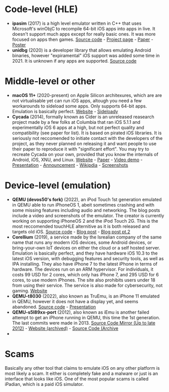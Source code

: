 # Code-level (HLE)
- **ipasim** (2017) is a high level emulator written in C++ that uses Microsoft's winObjC to recompile 64-bit iOS apps into apps in live. It doesn't support much apps except for really basic ones. It was more focused on apps then games. [Source code](https://github.com/ipasimulator/ipasim) - [Project page](https://janjones.me/projects/ipasim/) - [Paper](https://github.com/ipasimulator/ipasim/blob/master/docs/thesis/thesis.pdf) - [Poster](https://github.com/ipasimulator/ipasim/blob/master/docs/thesis/poster.pdf)
- **unidbg** (2020) is a developer library that allows emulating Android binaries, however "expiramental" iOS support was added some time in 2021. It is unknown if any apps are supported. [Source code](https://github.com/zhkl0228/unidbg)
# Middle-level or other
- **macOS 11+** (2020-present) on Apple Silicon architexures, which are are not virtualisable yet can run iOS apps, altough you need a few workarounds to sideload some apps. Only supports 64-bit apps. Emulation is basically perfect. [Website](http://apple.com/macos) - [Sideloady](https://sideloadly.io/)
- **Cycada** (2014), formally known as Cider is an unreleased reasearch project made by a few folks at Columbia that ran iOS 5.1.1 and experimentally iOS 6 apps at a high, but not perfect quality and compatibility (see paper for list). It is based on pirated iOS libraries. It is seriously not reccomended to initiate contact with the developers of the project, as they never planned on releasing it and want people to use their paper to reproduce it with "significant effort". You may try to recreate Cycada on your own, provided that you know the internals of Android, iOS, XNU, and Linux. [Website](https://systems.cs.columbia.edu/projects/cycada/) - [Paper](https://jeremya.com/files/pub/2015/02/andrus-thesis.pdf) - [Video demo](https://www.youtube.com/watch?v=Uaple0Ec1Dg) - [Presentation](https://jeremya.com/files/pub/2014/03/cider/Cider-ASPLOS-2014-clean-full.pdf) - [Announcement](http://engineering.columbia.edu/sync-columbia-engineering-team-first-run-ios-apps-android-platform) - [Wikipdia](https://en.wikipedia.org/wiki/Columbia_Cycada) - [Screenshots](https://archive.org/details/image-071)
# Device-level (emulation)
- **QEMU (devos50's fork)** (2022), an iPod Touch 1st generation emulated in QEMU able to run iPhoneOS 1, abeit sometimes crashing and with some missing features including audio and networking. The blog posts include a video and screenshots of the emulator. The creator is currently working on supporting iPhoneOS 2 and the iPod Touch 2G. This is the most reccomended touchHLE alternitive as it is both released and targets old iOS. [Source code](https://github.com/devos50/qemu/tree/ipod_touch_1g) - [Blog post](https://devos50.github.io/blog/2022/ipod-touch-qemu/) - [Blog post pt.2](https://devos50.github.io/blog/2022/ipod-touch-qemu-pt2/)
- **Corellium** (2019), a service made by the Isrealian company of the same name that runs any modern iOS devices, some Android devices, or bring-your-own IoT devices on either the cloud or a self hosted server. Emulation is basically perfect, and they have hardware iOS 10.3 to the latest iOS version, with debugging features and security tools, as well as IPA installing. They also have iPhone 7 to the latest iPhone in terms of hardware. The devices run on an ARM hypervisor. For individuals, it costs 99 USD for 2 cores, which only has iPhone 7, and 295 USD for 6 cores, to use modern iPhones. The site also prohibits users under 18 from using their service. The service is also made for cybersecurity, not gaming. [Website](https://corellium.com/)
- **QEMU-t8030** (2022), also known as TruEmu, is an iPhone 11 emulated in QEMU, however it does not have a display yet, and seems abandoned. [Source code](https://github.com/TrungNguyen1909/qemu-t8030) - [Presentation](https://i.blackhat.com/USA-22/Thursday/US-22-Nguyen-TruEmu.pdf)
- **QEMU-s5l89xx-port** (2012), also known as iEmu is another failed attempt to get an iPhone running in QEMU, this time the 1st generation. The last commits were made in 2013. [Source Code Mirror (Up to late 2012)](https://github.com/danzatt/QEMU-s5l89xx-port) - [Website (archived)](http://web.archive.org/web/20131213053331/http://www.iemu.org/index.php/Main_Page) - [Source Code (Archive](http://web.archive.org/web/20130410061346/https://github.com/cmwdotme/QEMU-s5l89xx-port)
-
# Scams
Basically any other tool that claims to emulate iOS on any other platform is most likely a scam. It either is completely fake and a malware or just is an interface that looks like iOS. One of the most popular scams is called iPadian, which is a paid iOS simulator.
